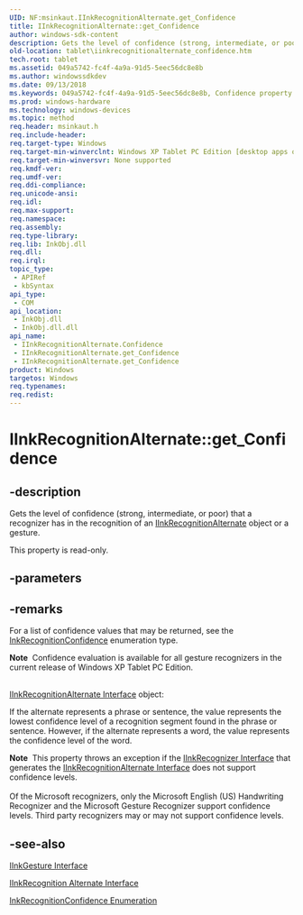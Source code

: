 ```yaml
---
UID: NF:msinkaut.IInkRecognitionAlternate.get_Confidence
title: IInkRecognitionAlternate::get_Confidence
author: windows-sdk-content
description: Gets the level of confidence (strong, intermediate, or poor) that a recognizer has in the recognition of an IInkRecognitionAlternate object or a gesture.
old-location: tablet\iinkrecognitionalternate_confidence.htm
tech.root: tablet
ms.assetid: 049a5742-fc4f-4a9a-91d5-5eec56dc8e8b
ms.author: windowssdkdev
ms.date: 09/13/2018
ms.keywords: 049a5742-fc4f-4a9a-91d5-5eec56dc8e8b, Confidence property [Tablet PC], Confidence property [Tablet PC],IInkRecognitionAlternate interface, IInkRecognitionAlternate interface [Tablet PC],Confidence property, IInkRecognitionAlternate.Confidence, IInkRecognitionAlternate.get_Confidence, IInkRecognitionAlternate::Confidence, IInkRecognitionAlternate::get_Confidence, get_Confidence, msinkaut/IInkRecognitionAlternate::Confidence, msinkaut/IInkRecognitionAlternate::get_Confidence, tablet.iinkrecognitionalternate_confidence
ms.prod: windows-hardware
ms.technology: windows-devices
ms.topic: method
req.header: msinkaut.h
req.include-header: 
req.target-type: Windows
req.target-min-winverclnt: Windows XP Tablet PC Edition [desktop apps only]
req.target-min-winversvr: None supported
req.kmdf-ver: 
req.umdf-ver: 
req.ddi-compliance: 
req.unicode-ansi: 
req.idl: 
req.max-support: 
req.namespace: 
req.assembly: 
req.type-library: 
req.lib: InkObj.dll
req.dll: 
req.irql: 
topic_type:
 - APIRef
 - kbSyntax
api_type:
 - COM
api_location:
 - InkObj.dll
 - InkObj.dll.dll
api_name:
 - IInkRecognitionAlternate.Confidence
 - IInkRecognitionAlternate.get_Confidence
 - IInkRecognitionAlternate.get_Confidence
product: Windows
targetos: Windows
req.typenames: 
req.redist: 
---
```


# IInkRecognitionAlternate::get_Confidence


## -description



Gets the level of confidence (strong, intermediate, or poor) that a recognizer has in the recognition of an <a href="https://msdn.microsoft.com/219e96ee-6492-4f76-9928-f2e8dc28493d">IInkRecognitionAlternate</a> object or a gesture.



This property is read-only.


## -parameters


## -remarks



For a list of confidence values that may be returned, see the <a href="https://msdn.microsoft.com/ce99de84-d1c9-420f-8eb5-a8e4f3c04d1d">InkRecognitionConfidence</a> enumeration type.

<div class="alert"><b>Note</b>  Confidence evaluation is available for all gesture recognizers in the current release of Windows XP Tablet PC Edition.</div>
<div> </div>

<a href="https://msdn.microsoft.com/219e96ee-6492-4f76-9928-f2e8dc28493d">IInkRecognitionAlternate Interface</a> object:

If the alternate represents a phrase or sentence, the value represents the lowest confidence level of a recognition segment found in the phrase or sentence. However, if the alternate represents a word, the value represents the confidence level of the word.

<div class="alert"><b>Note</b>  This property throws an exception if the <a href="https://msdn.microsoft.com/97f982b6-f330-4053-91a9-2a4edc13b4b0">IInkRecognizer Interface</a> that generates the <a href="https://msdn.microsoft.com/219e96ee-6492-4f76-9928-f2e8dc28493d">IInkRecognitionAlternate Interface</a> does not support confidence levels.</div>
<div> </div>
Of the Microsoft recognizers, only the Microsoft English (US) Handwriting Recognizer and the Microsoft Gesture Recognizer support confidence levels. Third party recognizers may or may not support confidence levels.




## -see-also




<a href="https://msdn.microsoft.com/87a1db34-371e-4c02-a470-55f35dfbf4ab">IInkGesture Interface</a>



<a href="https://msdn.microsoft.com/219e96ee-6492-4f76-9928-f2e8dc28493d">IInkRecognition Alternate Interface</a>



<a href="https://msdn.microsoft.com/ce99de84-d1c9-420f-8eb5-a8e4f3c04d1d">InkRecognitionConfidence Enumeration</a>
 

 

